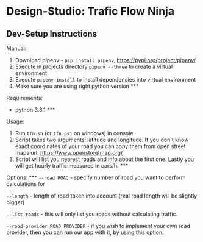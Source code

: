 # Design-Studio: Trafic Flow Ninja

## Dev-Setup Instructions

Manual:

1. Download pipenv - `pip install pipenv`, https://pypi.org/project/pipenv/
2. Execute in projects directory `pipenv --three` to create a virtual environment
3. Execute `pipenv install` to install dependencies into virtual environment
4. Make sure you are using right python version ***

Requirements:
- python 3.8.1 ***

Usage:
1. Run `tfn.sh` (or `tfn.ps1` on windows) in console.
2. Script takes two arguments: latitude and longitude. If you don't know exact coordinates of your road you can copy them from open street maps url: https://www.openstreetmap.org/
3. Script will list you nearest roads and info about the first one. Lastly you will get hourly traffic measured in cars/h. ***

Options:	***
`--road ROAD` - specify number of road you want to perform calculations for

`--length` - length of road taken into account (real road length will be slightly bigger)

`--list-roads` - this will only list you roads without calculating traffic.

`--road-provider ROAD_PROVIDER` - if you wish to implement your own road provider, then you can run our app with it, by using this option.
